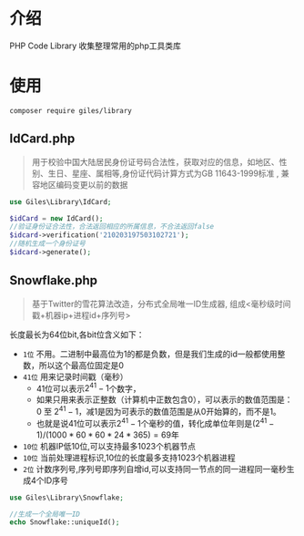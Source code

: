 # 介绍

PHP Code Library 收集整理常用的php工具类库

# 使用
`composer require giles/library`

## IdCard.php
> 用于校验中国大陆居民身份证号码合法性，获取对应的信息，如地区、性别、生日、星座、属相等,身份证代码计算方式为GB 11643-1999标准
, 兼容地区编码变更以前的数据

```php
use Giles\Library\IdCard;

$idCard = new IdCard();
//验证身份证合法性，合法返回相应的所属信息，不合法返回false
$idcard->verification('210203197503102721');
//随机生成一个身份证号
$idcard->generate();
```
## Snowflake.php

> 基于Twitter的雪花算法改造，分布式全局唯一ID生成器, 组成<毫秒级时间戳+机器ip+进程id+序列号>

 长度最长为64位bit,各bit位含义如下：
-  `1位` 不用。二进制中最高位为1的都是负数，但是我们生成的id一般都使用整数，所以这个最高位固定是0
-  `41位` 用来记录时间戳（毫秒）
    - 41位可以表示$2^{41}-1$个数字，
    - 如果只用来表示正整数（计算机中正数包含0），可以表示的数值范围是：0 至 $2^{41}-1$，减1是因为可表示的数值范围是从0开始算的，而不是1。
    - 也就是说41位可以表示$2^{41}-1$个毫秒的值，转化成单位年则是$(2^{41}-1) / (1000 * 60 * 60 * 24 * 365) = 69$年
-  `10位` 机器IP低10位,可以支持最多1023个机器节点
-  `10位` 当前处理进程标识,10位的长度最多支持1023个机器进程
-  `2位`  计数序列号,序列号即序列自增id,可以支持同一节点的同一进程同一毫秒生成4个ID序号 

```php
use Giles\Library\Snowflake;

//生成一个全局唯一ID
echo Snowflake::uniqueId();
```
